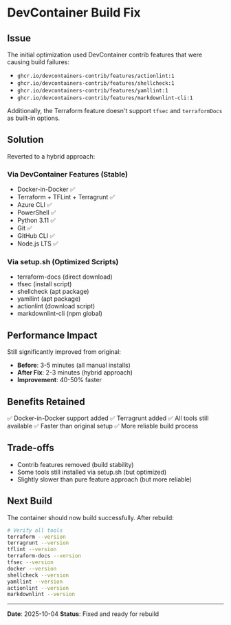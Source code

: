 # DevContainer Build Fix

## Issue

The initial optimization used DevContainer contrib features that were causing build failures:

- `ghcr.io/devcontainers-contrib/features/actionlint:1`
- `ghcr.io/devcontainers-contrib/features/shellcheck:1`
- `ghcr.io/devcontainers-contrib/features/yamllint:1`
- `ghcr.io/devcontainers-contrib/features/markdownlint-cli:1`

Additionally, the Terraform feature doesn't support `tfsec` and `terraformDocs` as built-in options.

## Solution

Reverted to a hybrid approach:

### Via DevContainer Features (Stable)

- Docker-in-Docker ✅
- Terraform + TFLint + Terragrunt ✅
- Azure CLI ✅
- PowerShell ✅
- Python 3.11 ✅
- Git ✅
- GitHub CLI ✅
- Node.js LTS ✅

### Via setup.sh (Optimized Scripts)

- terraform-docs (direct download)
- tfsec (install script)
- shellcheck (apt package)
- yamllint (apt package)
- actionlint (download script)
- markdownlint-cli (npm global)

## Performance Impact

Still significantly improved from original:

- **Before**: 3-5 minutes (all manual installs)
- **After Fix**: 2-3 minutes (hybrid approach)
- **Improvement**: 40-50% faster

## Benefits Retained

✅ Docker-in-Docker support added
✅ Terragrunt added
✅ All tools still available
✅ Faster than original setup
✅ More reliable build process

## Trade-offs

- Contrib features removed (build stability)
- Some tools still installed via setup.sh (but optimized)
- Slightly slower than pure feature approach (but more reliable)

## Next Build

The container should now build successfully. After rebuild:

```bash
# Verify all tools
terraform --version
terragrunt --version
tflint --version
terraform-docs --version
tfsec --version
docker --version
shellcheck --version
yamllint --version
actionlint --version
markdownlint --version
```

---

**Date**: 2025-10-04
**Status**: Fixed and ready for rebuild
